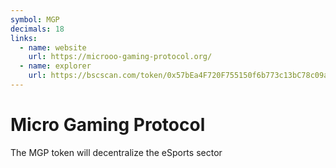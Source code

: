 ```yaml
---
symbol: MGP
decimals: 18
links:
  - name: website
    url: https://microoo-gaming-protocol.org/
  - name: explorer
    url: https://bscscan.com/token/0x57bEa4F720F755150f6b773c13bC78c09ac85740
---
```


# Micro Gaming Protocol

The MGP token will decentralize the eSports sector
